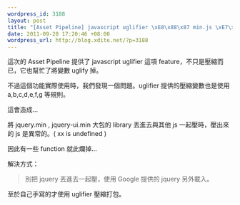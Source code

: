 ```yaml
--- 
wordpress_id: 3188
layout: post
title: "[Asset Pipeline] javascript uglifier \xE8\x88\x87 min.js \xE7\x9B\xB8\xE8\xA1\x9D\xE7\x9A\x84\xE5\x95\x8F\xE9\xA1\x8C"
date: 2011-09-28 17:20:46 +08:00
wordpress_url: http://blog.xdite.net/?p=3188
---
```

這次的 Asset Pipeline 提供了 javascript uglifier 這項 feature，不只是壓縮而已，它也幫忙了將變數 uglify 掉。

不過這個功能實際使用時，我們發現一個問題。uglifier 提供的壓縮變數也是使用 a,b,c,d,e,f,g 等規則。

這會造成...

將 jquery.min , jquery-ui.min 大包的 library 丟進去與其他 js 一起壓時，壓出來的 js 是異常的。( xx is undefined )

因此有一些 function 就此爛掉...

解決方式：

<blockquote>
別把 jquery 丟進去一起壓，使用 Google 提供的 jquery 另外載入。

</blockquote>

至於自己手寫的才使用 uglifier 壓縮打包。

